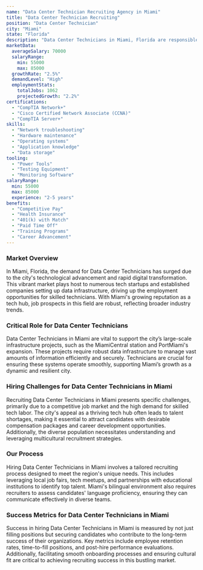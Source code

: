 ```yaml
---
name: "Data Center Technician Recruiting Agency in Miami"
title: "Data Center Technician Recruiting"
position: "Data Center Technician"
city: "Miami"
state: "Florida"
description: "Data Center Technicians in Miami, Florida are responsible for managing and maintaining servers, networks, and infrastructure in data centers."
marketData:
  averageSalary: 70000
  salaryRange:
    min: 55000
    max: 85000
  growthRate: "2.5%"
  demandLevel: "High"
  employmentStats:
    totalJobs: 1062
    projectedGrowth: "2.2%"
certifications:
  - "CompTIA Network+"
  - "Cisco Certified Network Associate (CCNA)"
  - "CompTIA Server+"
skills:
  - "Network troubleshooting"
  - "Hardware maintenance"
  - "Operating systems"
  - "Application knowledge"
  - "Data storage"
tooling:
  - "Power Tools"
  - "Testing Equipment"
  - "Monitoring Software"
salaryRange:
  min: 55000
  max: 85000
  experience: "2-5 years"
benefits:
  - "Competitive Pay"
  - "Health Insurance"
  - "401(k) with Match"
  - "Paid Time Off"
  - "Training Programs"
  - "Career Advancement"
---
```


### Market Overview
In Miami, Florida, the demand for Data Center Technicians has surged due to the city's technological advancement and rapid digital transformation. This vibrant market plays host to numerous tech startups and established companies setting up data infrastructure, driving up the employment opportunities for skilled technicians. With Miami's growing reputation as a tech hub, job prospects in this field are robust, reflecting broader industry trends.

### Critical Role for Data Center Technicians
Data Center Technicians in Miami are vital to support the city’s large-scale infrastructure projects, such as the MiamiCentral station and PortMiami's expansion. These projects require robust data infrastructure to manage vast amounts of information efficiently and securely. Technicians are crucial for ensuring these systems operate smoothly, supporting Miami’s growth as a dynamic and resilient city.

### Hiring Challenges for Data Center Technicians in Miami
Recruiting Data Center Technicians in Miami presents specific challenges, primarily due to a competitive job market and the high demand for skilled tech labor. The city's appeal as a thriving tech hub often leads to talent shortages, making it essential to attract candidates with desirable compensation packages and career development opportunities. Additionally, the diverse population necessitates understanding and leveraging multicultural recruitment strategies.

### Our Process
Hiring Data Center Technicians in Miami involves a tailored recruiting process designed to meet the region's unique needs. This includes leveraging local job fairs, tech meetups, and partnerships with educational institutions to identify top talent. Miami's bilingual environment also requires recruiters to assess candidates' language proficiency, ensuring they can communicate effectively in diverse teams.

### Success Metrics for Data Center Technicians in Miami
Success in hiring Data Center Technicians in Miami is measured by not just filling positions but securing candidates who contribute to the long-term success of their organizations. Key metrics include employee retention rates, time-to-fill positions, and post-hire performance evaluations. Additionally, facilitating smooth onboarding processes and ensuring cultural fit are critical to achieving recruiting success in this bustling market.